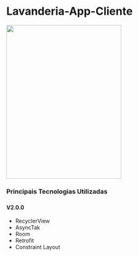 # Lavanderia-App-Cliente
<img src="https://github.com/HoracioGomes/Utils/blob/master/Gifs/lavanderia-app.gif" height="400" width="300"/>
<h3 align="">Principais Tecnologias Utilizadas<h3>
<h4>V2.0.0</h4>
<ul>
<li>RecyclerView</li>
<li>AsyncTak</li>
<li>Room</li>
<li>Retrofit</li>
<li>Constraint Layout</li>
</ul>
